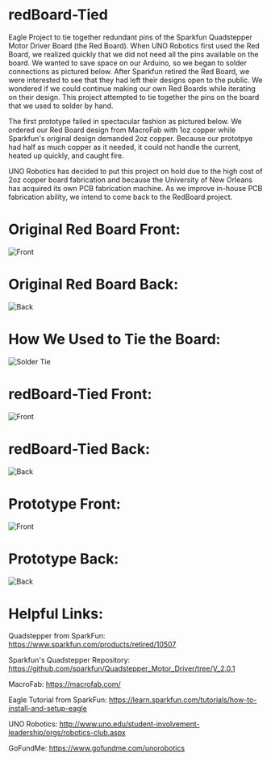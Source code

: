 # redBoard-Tied
Eagle Project to tie together redundant pins of the Sparkfun Quadstepper Motor Driver Board (the Red Board). When UNO Robotics first used the Red Board,
we realized quickly that we did not need all the pins available on the board. We wanted to save space on our Arduino, so we began to solder connections as pictured below.
After Sparkfun retired the Red Board, we were interested to see that they had left their designs open to the public. We wondered if we could continue making our own Red Boards while iterating on their design.
This project attempted to tie together the pins on the board that we used to solder by hand.

The first prototype failed in spectacular fashion as pictured below. We ordered our Red Board design from MacroFab with 1oz copper while Sparkfun's original design demanded 2oz copper. Because our prototpye had half as much copper as it needed, it could not handle the current, heated up quickly, and caught fire.

UNO Robotics has decided to put this project on hold due to the high cost of 2oz copper board fabrication and because the University of New Orleans has acquired its own PCB fabrication machine. As we improve in-house PCB fabrication ability, we intend to come back to the RedBoard project.

# Original Red Board Front: 
<img src='https://cdn.sparkfun.com//assets/parts/5/0/5/6/10507-02.jpg' title='Front' width="alt='Video Walkthough'"/> 

# Original Red Board Back:
<img src='https://cdn.sparkfun.com//assets/parts/5/0/5/6/10507-03.jpg' title='Back' width="alt='Video Walkthough'"/> 

# How We Used to Tie the Board:
<img src='https://i.imgur.com/g6n1yC7.jpg' title='Solder Tie' width="alt='Video Walkthough'"/> 

# redBoard-Tied Front:
<img src='https://i.imgur.com/4pU7neX.png' title='Front' width="alt='Video Walkthough'"/> 

# redBoard-Tied Back:
<img src='https://i.imgur.com/MXoxK8u.png' title='Back' width="alt='Video Walkthough'"/> 

# Prototype Front:
<img src='https://i.imgur.com/3BYr6Gn.jpg' title='Front' width="alt='Video Walkthough'"/> 

# Prototype Back:
<img src='https://i.imgur.com/ykVvi2w.jpg' title='Back' width="alt='Video Walkthough'"/> 

# Helpful Links:
Quadstepper from SparkFun: https://www.sparkfun.com/products/retired/10507

Sparkfun's Quadstepper Repository: https://github.com/sparkfun/Quadstepper_Motor_Driver/tree/V_2.0.1

MacroFab: https://macrofab.com/

Eagle Tutorial from SparkFun: https://learn.sparkfun.com/tutorials/how-to-install-and-setup-eagle

UNO Robotics: http://www.uno.edu/student-involvement-leadership/orgs/robotics-club.aspx

GoFundMe: https://www.gofundme.com/unorobotics

